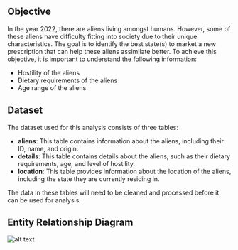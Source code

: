 ## Objective
In the year 2022, there are aliens living amongst humans. However, some of these aliens have difficulty fitting into society due to their unique characteristics. The goal is to identify the best state(s) to market a new prescription that can help these aliens assimilate better. To achieve this objective, it is important to understand the following information:

- Hostility of the aliens
- Dietary requirements of the aliens
- Age range of the aliens


## Dataset

The dataset used for this analysis consists of three tables:

- **aliens**: This table contains information about the aliens, including their ID, name, and origin.
- **details**: This table contains details about the aliens, such as their dietary requirements, age, and level of hostility.
- **location**: This table provides information about the location of the aliens, including the state they are currently residing in.

The data in these tables will need to be cleaned and processed before it can be used for analysis.


## Entity Relationship Diagram
![alt text](https://github.com/paridahimanshu0610/AliensStudy/ERD.jfif)
